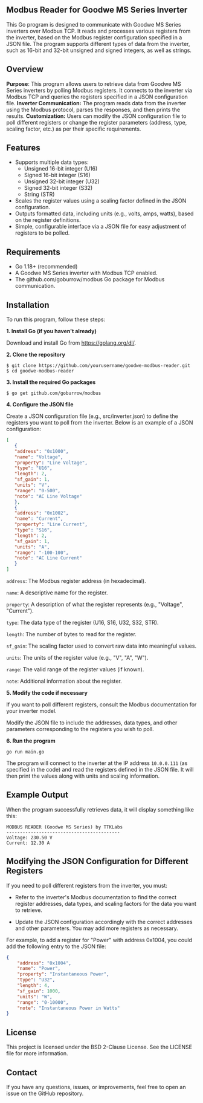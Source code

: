 ## Modbus Reader for Goodwe MS Series Inverter

This Go program is designed to communicate with Goodwe MS Series inverters over Modbus TCP. It reads and processes various registers from the inverter, based on the Modbus register configuration specified in a JSON file. The program supports different types of data from the inverter, such as 16-bit and 32-bit unsigned and signed integers, as well as strings.

## Overview
**Purpose**:  This program allows users to retrieve data from Goodwe MS Series inverters by polling Modbus registers. It connects to the inverter via Modbus TCP and queries the registers specified in a JSON configuration file.
**Inverter Communication:** The program reads data from the inverter using the Modbus protocol, parses the responses, and then prints the results.
**Customization:** Users can modify the JSON configuration file to poll different registers or change the register parameters (address, type, scaling factor, etc.) as per their specific requirements.

## Features
 - Supports multiple data types:
	 - Unsigned 16-bit integer (U16) 
	 - Signed 16-bit integer (S16) 
	 - Unsigned 32-bit integer (U32) 
	 - Signed 32-bit integer (S32) 
	 - String (STR)
 - Scales the register values using a scaling factor defined in the JSON
   configuration. 
  - Outputs formatted data, including units (e.g., volts, amps, watts), based on the register definitions.
 - Simple, configurable interface via a JSON file for easy adjustment of registers to be polled.

## Requirements
 - Go 1.18+ (recommended)
 - A Goodwe MS Series inverter with Modbus TCP enabled.
 - The github.com/goburrow/modbus Go package for Modbus communication.

## Installation
To run this program, follow these steps:

**1. Install Go (if you haven't already)**

Download and install Go from https://golang.org/dl/.

**2. Clone the repository**

```shell
$ git clone https://github.com/yourusername/goodwe-modbus-reader.git
$ cd goodwe-modbus-reader
```
**3. Install the required Go packages**

```
$ go get github.com/goburrow/modbus
````
**4. Configure the JSON file**

Create a JSON configuration file (e.g., src/inverter.json) to define the registers you want to poll from the inverter. Below is an example of a JSON configuration:
  
```json
[
   {
   "address": "0x1000",
   "name": "Voltage",
   "property": "Line Voltage",
   "type": "U16",
   "length": 2,
   "sf_gain": 1,
   "units": "V",
   "range": "0-500",
   "note": "AC Line Voltage"
   },
   {
   "address": "0x1002",
   "name": "Current",
   "property": "Line Current",
   "type": "S16",
   "length": 2,
   "sf_gain": 1,
   "units": "A",
   "range": "-100-100",
   "note": "AC Line Current"
   }
]
```
`address`: The Modbus register address (in hexadecimal).

`name`: A descriptive name for the register.

`property`: A description of what the register represents (e.g., "Voltage", "Current").

`type`: The data type of the register (U16, S16, U32, S32, STR).

`length`: The number of bytes to read for the register.

`sf_gain`: The scaling factor used to convert raw data into meaningful values.

`units`: The units of the register value (e.g., "V", "A", "W").

`range`: The valid range of the register values (if known).

`note`: Additional information about the register.

**5. Modify the code if necessary**

If you want to poll different registers, consult the Modbus documentation for your inverter model.

Modify the JSON file to include the addresses, data types, and other parameters corresponding to the registers you wish to poll.

**6. Run the program**

`go run main.go` 

The program will connect to the inverter at the IP address `10.0.0.111` (as specified in the code) and read the registers defined in the JSON file. It will then print the values along with units and scaling information.

## Example Output

When the program successfully retrieves data, it will display something like this:
 
```shell
MODBUS READER (Goodwe MS Series) by TTKLabs
------------------------------------------
Voltage: 230.50 V
Current: 12.30 A
````
## Modifying the JSON Configuration for Different Registers

If you need to poll different registers from the inverter, you must:  
 - Refer to the inverter's Modbus documentation to find the correct
   register addresses, data types, and scaling factors for the data you
   want to retrieve.
   
 - Update the JSON configuration accordingly with the correct addresses 
   and other parameters. You may add more registers as necessary.

For example, to add a register for "Power" with address 0x1004, you could add the following entry to the JSON file: 

```json
{
    "address": "0x1004",
    "name": "Power",
    "property": "Instantaneous Power",
    "type": "U32",
    "length": 4,
    "sf_gain": 1000,
    "units": "W",
    "range": "0-10000",
    "note": "Instantaneous Power in Watts"
}
```
## License
This project is licensed under the BSD 2-Clause License. See the LICENSE file for more information.


## Contact
 If you have any questions, issues, or improvements, feel free to open an issue on the GitHub repository.